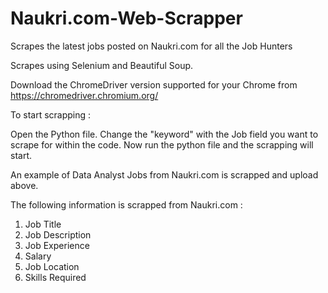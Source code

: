 # Naukri.com-Web-Scrapper
Scrapes the latest jobs posted on Naukri.com for all the Job Hunters

Scrapes using Selenium and Beautiful Soup.

Download the ChromeDriver version supported for your Chrome from https://chromedriver.chromium.org/

To start scrapping :

Open the Python file. Change the "keyword" with the Job field you want to scrape for within the code. Now run the python file and the scrapping will start.


An example of Data Analyst Jobs from Naukri.com is scrapped and upload above.

The following information is scrapped from Naukri.com :

  1. Job Title
  2. Job Description
  3. Job Experience
  4. Salary
  5. Job Location
  6. Skills Required
